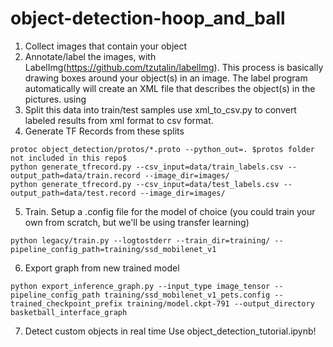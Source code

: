 # object-detection-hoop_and_ball
1. Collect images that contain your object
2. Annotate/label the images, with LabelImg(https://github.com/tzutalin/labelImg). This process is basically drawing boxes around your object(s) in an image. The label program automatically will create an XML file that describes the object(s) in the pictures.
  using 
3. Split this data into train/test samples
use xml_to_csv.py to convert labeled results from xml format to csv format.
4. Generate TF Records from these splits
``` 
protoc object_detection/protos/*.proto --python_out=. $protos folder not included in this repo$
python generate_tfrecord.py --csv_input=data/train_labels.csv --output_path=data/train.record --image_dir=images/
python generate_tfrecord.py --csv_input=data/test_labels.csv --output_path=data/test.record --image_dir=images/
```
5. Train. Setup a .config file for the model of choice (you could train your own from scratch, but we'll be using transfer learning)
```
python legacy/train.py --logtostderr --train_dir=training/ --pipeline_config_path=training/ssd_mobilenet_v1
```
6. Export graph from new trained model
```
python export_inference_graph.py --input_type image_tensor --pipeline_config_path training/ssd_mobilenet_v1_pets.config --trained_checkpoint_prefix training/model.ckpt-791 --output_directory basketball_interface_graph
```
7. Detect custom objects in real time
Use object_detection_tutorial.ipynb!
